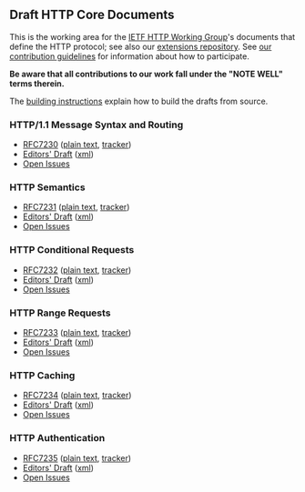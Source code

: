 ## Draft HTTP Core Documents

This is the working area for the [IETF HTTP Working Group](https://httpwg.github.io/)'s documents that define the HTTP protocol; see also our [extensions repository](https://github.com/httpwg/http-extensions/). See [our contribution guidelines](CONTRIBUTING.md) for information about how to participate.

**Be aware that all contributions to our work fall under the "NOTE WELL" terms therein.**

The [building instructions](BUILDING.txt) explain how to build the drafts from source.


### HTTP/1.1 Message Syntax and Routing

* [RFC7230](http://httpwg.org/specs/rfc7230.html) ([plain text](https://www.rfc-editor.org/rfc/rfc7230.txt), [tracker](https://datatracker.ietf.org/doc/rfc7230/))
* [Editors' Draft](https://httpwg.github.io/http-core/draft-ietf-httpbis-messaging-latest.html) ([xml](https://httpwg.github.io/http-core/draft-ietf-httpbis-messaging-latest.xml))
* [Open Issues](https://github.com/httpwg/http-core/issues)

### HTTP Semantics

* [RFC7231](http://httpwg.org/specs/rfc7231.html) ([plain text](https://www.rfc-editor.org/rfc/rfc7231.txt), [tracker](https://datatracker.ietf.org/doc/rfc7231/))
* [Editors' Draft](https://httpwg.github.io/http-core/draft-ietf-httpbis-semantics-latest.html) ([xml](https://httpwg.github.io/http-core/draft-ietf-httpbis-semantics-latest.xml))
* [Open Issues](https://github.com/httpwg/http-core/issues)

### HTTP Conditional Requests

* [RFC7232](http://httpwg.org/specs/rfc7232.html) ([plain text](https://www.rfc-editor.org/rfc/rfc7232.txt), [tracker](https://datatracker.ietf.org/doc/rfc7232/))
* [Editors' Draft](https://httpwg.github.io/http-core/draft-ietf-httpbis-conditional-latest.html) ([xml](https://httpwg.github.io/http-core/draft-ietf-httpbis-conditional-latest.xml))
* [Open Issues](https://github.com/httpwg/http-core/issues)

### HTTP Range Requests

* [RFC7233](http://httpwg.org/specs/rfc7233.html) ([plain text](https://www.rfc-editor.org/rfc/rfc7233.txt), [tracker](https://datatracker.ietf.org/doc/rfc7233/))
* [Editors' Draft](https://httpwg.github.io/http-core/draft-ietf-httpbis-range-latest.html) ([xml](https://httpwg.github.io/http-core/draft-ietf-httpbis-range-latest.xml))
* [Open Issues](https://github.com/httpwg/http-core/issues)

### HTTP Caching

* [RFC7234](http://httpwg.org/specs/rfc7234.html) ([plain text](https://www.rfc-editor.org/rfc/rfc7234.txt), [tracker](https://datatracker.ietf.org/doc/rfc7234/))
* [Editors' Draft](https://httpwg.github.io/http-core/draft-ietf-httpbis-cache-latest.html) ([xml](https://httpwg.github.io/http-core/draft-ietf-httpbis-cache-latest.xml))
* [Open Issues](https://github.com/httpwg/http-core/issues)

### HTTP Authentication

* [RFC7235](http://httpwg.org/specs/rfc7235.html) ([plain text](https://www.rfc-editor.org/rfc/rfc7235.txt), [tracker](https://datatracker.ietf.org/doc/rfc7235/))
* [Editors' Draft](https://httpwg.github.io/http-core/draft-ietf-httpbis-auth-latest.html) ([xml](https://httpwg.github.io/http-core/draft-ietf-httpbis-auth-latest.xml))
* [Open Issues](https://github.com/httpwg/http-core/issues)

